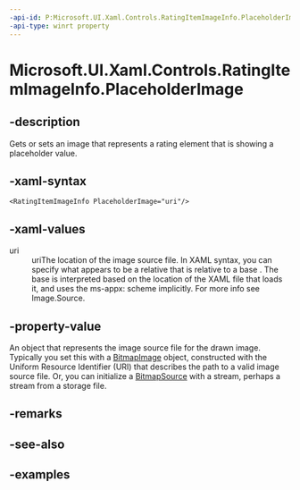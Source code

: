 ```yaml
---
-api-id: P:Microsoft.UI.Xaml.Controls.RatingItemImageInfo.PlaceholderImage
-api-type: winrt property
---
```


<!-- Property syntax.
public ImageSource PlaceholderImage { get;  set; }
-->

# Microsoft.UI.Xaml.Controls.RatingItemImageInfo.PlaceholderImage

## -description

Gets or sets an image that represents a rating element that is showing a placeholder value.

## -xaml-syntax

```xaml
<RatingItemImageInfo PlaceholderImage="uri"/>
```

## -xaml-values

<dl><dt>uri</dt><dd>uriThe location of the image source file. In XAML syntax, you can specify what appears to be a relative that is relative to a base . The base is interpreted based on the location of the XAML file that loads it, and uses the ms-appx: scheme implicitly. For more info see Image.Source.</dd>
</dl>

## -property-value

An object that represents the image source file for the drawn image. Typically you set this with a [BitmapImage](/uwp/api/windows.ui.xaml.media.imaging.bitmapimage) object, constructed with the Uniform Resource Identifier (URI) that describes the path to a valid image source file. Or, you can initialize a [BitmapSource](/uwp/api/windows.ui.xaml.media.imaging.bitmapsource) with a stream, perhaps a stream from a storage file.

## -remarks

## -see-also

## -examples

